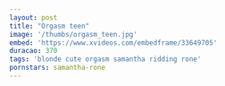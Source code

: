 ```yaml
---
layout: post
title: "Orgasm teen"
image: '/thumbs/orgasm_teen.jpg'
embed: 'https://www.xvideos.com/embedframe/33649705'
duracao: 370
tags: 'blonde cute orgasm samantha ridding rone'
pornstars: samantha-rone
---
```

